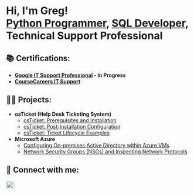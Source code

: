 <h1>Hi, I'm Greg! <br/><a href="https://github.com/gj2257">Python Programmer</a>, <a href="https://www.linkedin.com/in/gregory-james-bb5883231/">SQL Developer</a>, Technical Support Professional

<h2>📚 Certifications:</h2>

- <b>[Google IT Support Professional](https://coursera.org/professional-certificates/google-it-support) - In Progress</b>
- <b>[CourseCareers IT Support](https://coursecareers.com/explore/it)</b>

<h2>👨‍💻 Projects:</h2>

- <b>osTicket (Help Desk Ticketing System)</b>
  - [osTicket: Prerequisites and Installation](https://github.com/ )
  - [osTicket: Post-Installation Configuration](https://github.com/)
  - [osTicket: Ticket Lifecycle Examples](https://github.com/)
- <b>Microsoft Azure</b>
  - [Configuring On-premises Active Directory within Azure VMs](https://github.com/)
  - [Network Security Groups (NSGs) and Inspecting Network Protocols](https://github.com/)


<h2>🤳 Connect with me:</h2>

[<img align="left" alt="Gregory James | LinkedIn" width="22px" src="https://cdn.jsdelivr.net/npm/simple-icons@v3/icons/linkedin.svg" />][linkedin]  

[linkedin]: https://www.linkedin.com/in/gregory-james-bb5883231/
